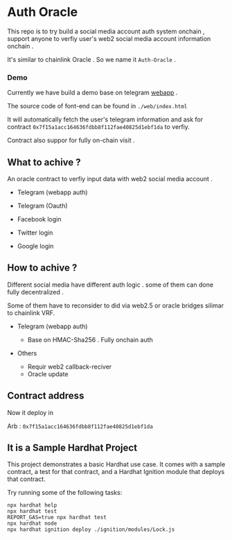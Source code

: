 # Auth Oracle 

This repo is to try build a social media account auth system onchain , support anyone to verfiy user's web2 social media account information onchain . 

It's similar to chainlink Oracle . So we name it `Auth-Oracle` .

### Demo

Currently we have build a demo base on telegram [webapp](https://t.me/ogfinder_bot/test) . 

The source code of font-end can be found in `./web/index.html`

It will automatically fetch the user's telegram information and ask for contract `0x7f15a1acc164636fdbb8f112fae40825d1ebf1da` to verfiy.

Contract also suppor for fully on-chain visit . 

## What to achive ?

An oracle contract to verfiy input data with web2 social media account .

- Telegram (webapp auth)

- Telegram (Oauth)

- Facebook login 

- Twitter login

- Google login

## How to achive ?

Different social media have different auth logic . some of them can done fully decentralized . 

Some of them have to reconsider to did via web2.5 or oracle bridges silimar to chainlink VRF.

- Telegram (webapp auth)
    - Base on HMAC-Sha256 . Fully onchain auth

- Others
    - Requir web2 callback-reciver 
    - Oracle update 

## Contract address

Now it deploy in 

Arb : `0x7f15a1acc164636fdbb8f112fae40825d1ebf1da`

## It is a Sample Hardhat Project

This project demonstrates a basic Hardhat use case. It comes with a sample contract, a test for that contract, and a Hardhat Ignition module that deploys that contract.

Try running some of the following tasks:

```shell
npx hardhat help
npx hardhat test
REPORT_GAS=true npx hardhat test
npx hardhat node
npx hardhat ignition deploy ./ignition/modules/Lock.js
```
